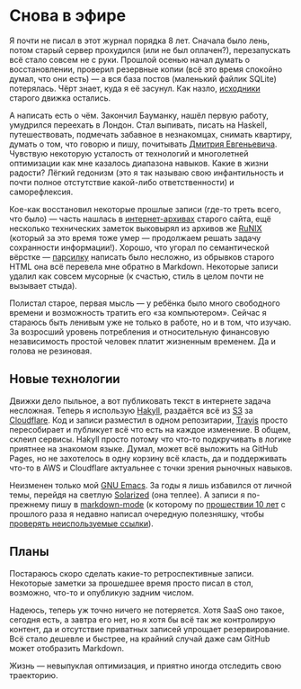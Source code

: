 # Снова в эфире

Я почти не писал в этот журнал порядка 8 лет. Сначала было лень, потом
старый сервер прохудился (или не был оплачен?), перезапускать всё
стало совсем не с руки. Прошлой осенью начал думать о восстановлении,
проверил резервные копии (всё это время спокойно думал, что они есть)
— а вся база постов (маленький файлик SQLite) потерялась. Чёрт
знает, куда я её засунул. Как назло, [исходники][] старого движка
остались.

А написать есть о чём. Закончил Бауманку, нашёл первую работу,
умудрился переехать в Лондон. Стал выпивать, писать на Haskell,
путешествовать, подмечать забавное в незнакомцах, снимать квартиру,
думать о том, что говорю и пишу, почитывать [Дмитрия Евгеньевича][g].
Чувствую некоторую усталость от технологий и многолетней оптимизации
как мне казалось диапазона навыков. Какие в жизни радости? Лёгкий
гедонизм (это я так называю свою инфантильность и почти полное
отстутствие какой-либо ответственности) и саморефлексия.

Кое-как восстановил некоторые прошлые записи (где-то треть всего, что
было) — часть нашлась в [интернет-архивах][ia] старого сайта, ещё
несколько технических заметок выковырял из архивов же [RuNIX][]
(который за это время тоже умер — продолжаем решать задачу сохранности
информации!). Хорошо, что угорал по семантической вёрстке —
[парсилку][ia-crawler] написать было несложно, из обрывков старого
HTML она всё перевела мне обратно в Markdown. Некоторые записи удалил
как совсем мусорные (к счастью, стиль в целом почти не вызывает
стыда).

Полистал старое, первая мысль — у ребёнка было много свободного
времени и возможность тратить его «за компьютером». Сейчас я стараюсь
быть ленивым уже не только в работе, но и в том, что изучаю. За
возросший уровень потребления и относительную финансовую независимость
простой человек платит жизненным временем. Да и голова не резиновая.

## Новые технологии

Движки дело пыльное, а вот публиковать текст в интернете задача
несложная. Теперь я использую [Hakyll][], раздаётся всё из [S3][] за
[Cloudflare][]. Код и записи разместил в одном репозитарии, [Travis][]
просто пересобирает и публикует всё что есть на каждое изменение. В
общем, склеил сервисы. Hakyll просто потому что что-то подкручивать в
логике приятнее на знакомом языке. Думал, может всё выложить на GitHub
Pages, но не захотелось в одну корзину всё класть, да и поддерживать
что-то в AWS и Cloudflare актуальнее с точки зрения рыночных навыков.

Неизменен только мой [GNU Emacs][gnu-emacs]. За годы я лишь избавился
от личной темы, перейдя на светлую [Solarized][] (она теплее). А
записи я по-прежнему пишу в [markdown-mode][] (к которому по
[прошествии 10 лет][md-undefined] с прошлого раза я недавно написал
очередную полезняшку, чтобы [проверять неиспользуемые
ссылки][md-unused]).

## Планы

Постараюсь скоро сделать какие-то ретроспективные записи. Некоторые
заметки за прошедшее время просто писал в стол, возможно, что-то и
опубликую задним числом.

Надеюсь, теперь уж точно ничего не потеряется. Хотя SaaS оно такое,
сегодня есть, а завтра его нет, но я хотя бы всё так же контролирую
контент, да и отсутствие приватных записей упрощает резервирование.
Всё стало дешевле и быстрее, на крайний случай даже сам GitHub может
отобразить Markdown.

Жизнь — невыпуклая оптимизация, и приятно иногда отследить свою
траекторию.

[исходники]: https://github.com/dzhus/dima-blog

[ia]: http://web.archive.org/web/20110509001859/http://dzhus.org:80/

[runix]: http://web.archive.org/web/20080101012250/http://runix.org:80/

[ia-crawler]: https://github.com/dzhus/internet-archive-crawler

[hakyll]: https://jaspervdj.be/hakyll/

[s3]: https://github.com/dzhus/globalchypre/blob/4f194e5/terraform/blog.tf

[cloudflare]: https://github.com/dzhus/globalchypre/blob/99046fb/terraform/cdn.tf

[travis]: https://github.com/dzhus/blog/blob/61cccbf/.travis.yml

[gnu-emacs]: http://dzhus.org/posts/2007-02-20-emacs-intro.html

[solarized]: https://github.com/bbatsov/solarized-emacs

[markdown-mode]: https://jblevins.org/projects/markdown-mode/

[md-undefined]: https://jblevins.org/projects/markdown-mode/rev-1-6

[md-unused]: https://github.com/jrblevin/markdown-mode/pull/322

[g]: http://galkovsky.livejournal.com

